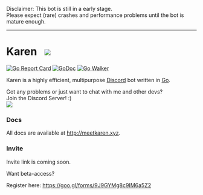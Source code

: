 Disclaimer: This bot is still in a early stage.<br>
Please expect (rare) crashes and performance problems until the bot is mature enough.
<hr>

# Karen &nbsp; ![](http://i.imgur.com/vDJVt9g.png)
[![Go Report Card](https://goreportcard.com/badge/github.com/sn0w/karen)](https://goreportcard.com/report/github.com/sn0w/karen)
[![GoDoc](https://godoc.org/github.com/sn0w/karen?status.svg)](https://godoc.org/github.com/sn0w/karen)
[![Go Walker](http://gowalker.org/api/v1/badge)](https://gowalker.org/github.com/sn0w/karen) 

Karen is a highly efficient, multipurpose [Discord](https://discordapp.com/) bot written in [Go](http://golang.org/).

Got any problems or just want to chat with me and other devs?<br>
Join the Discord Server! :)<br>
[![](https://discordapp.com/api/guilds/180818466847064065/widget.png)](https://discord.gg/5SjDr3G)

### Docs
All docs are available at http://meetkaren.xyz.

### Invite
Invite link is coming soon.

Want beta-access?

Register here: https://goo.gl/forms/9J9GYMg8c9IM6a5Z2
